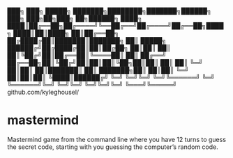 ███╗   ███╗ █████╗ ███████╗████████╗███████╗██████╗ ███╗   ███╗██╗███╗   ██╗██████╗ 
████╗ ████║██╔══██╗██╔════╝╚══██╔══╝██╔════╝██╔══██╗████╗ ████║██║████╗  ██║██╔══██╗
██╔████╔██║███████║███████╗   ██║   █████╗  ██████╔╝██╔████╔██║██║██╔██╗ ██║██║  ██║
██║╚██╔╝██║██╔══██║╚════██║   ██║   ██╔══╝  ██╔══██╗██║╚██╔╝██║██║██║╚██╗██║██║  ██║
██║ ╚═╝ ██║██║  ██║███████║   ██║   ███████╗██║  ██║██║ ╚═╝ ██║██║██║ ╚████║██████╔╝
╚═╝     ╚═╝╚═╝  ╚═╝╚══════╝   ╚═╝   ╚══════╝╚═╝  ╚═╝╚═╝     ╚═╝╚═╝╚═╝  ╚═══╝╚═════╝ 
                                                              github.com/kyleghousel/

# mastermind
 Mastermind game from the command line where you have 12 turns to guess the secret code, starting with you guessing the computer’s random code.
